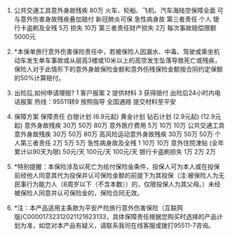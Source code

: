 1. 公共交通工具意外身故残疾 80万 火车、轮船、飞机、汽车海陆空保障全面 可与意外伤害身故残疾叠加赔付 新冠肺炎可保 急性病身故 第三者责任 个人 银行卡盗刷及全残 5万 损失 10万 第三者责任财产损失 2万 每次事故赔偿限额5000元

2. *本保单旅行意外伤害保险责任中，若被保险人因漏水、中毒、驾驶或乘坐机动车发生单车事故或从层高3楼或10米以上的高空发生坠落导致死亡或残疾，保险人对于此情形下的意外身故保险金额和意外伤残保险金额按合同约定保额的50%计算赔付。

3. 出险后,如何申请理赔? 1 客户报案 2 提供材料 3 获得赔付 出险后24小时内电话报案 热线：95511转9 按照指导 全国通赔 提交材料至平安

4. 保障方案 保障责任 白银计划 (6.9元起) 黄金计划 钻石计划 (2.9元起) (12.9元起) 意外身故残疾 30万 50万 80万 意外医疗费用 5万 10万 10万 公共交通工具意外身故残疾 30万 50万 80万 高风险运动意外身故残疾 30万 50万 50万 个人第三者责任 2万 5万 5万 急性病身故及全残 1 10万 10万 意外住院津贴 (全年累计以90天为限) 50元/天 100元/天 100元/天 银行卡盗刷损失 1万 2万 2万

5. *特别提醒：本保险涉及以死亡为给付保险金条件，投保人可为本人或在投保前经他人同意其代为投保并认可保险金额的前提下为其投保（注:被保险人为无民事行为能力人（8周岁以下（不含本数））的，仅限投保人为其父母。）未经被保险人同意并认可保险金的，保险合同无效。

6. *注：本产品适用主条款为平安产险旅行意外伤害保险（互联网版)C00001732312021121623133，具体保障责任根据您购买时选择的产品计划为准，如您对本产品有疑义，请联系我司在线客服或拨打95511-7咨询。
